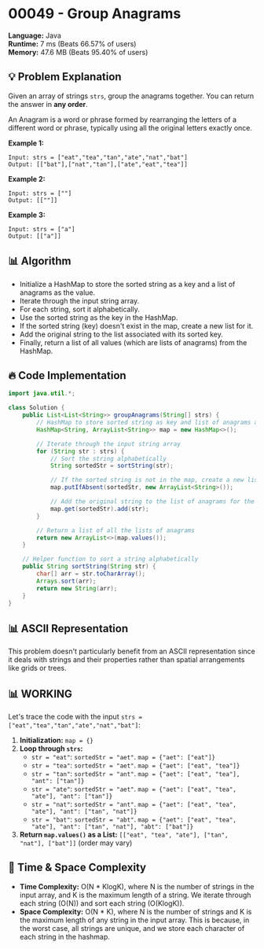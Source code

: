 # 00049 - Group Anagrams
    
**Language:** Java  
**Runtime:** 7 ms (Beats 66.57% of users)  
**Memory:** 47.6 MB (Beats 95.40% of users)  

## 💡 **Problem Explanation**

Given an array of strings `strs`, group the anagrams together. You can return the answer in **any order**.

An Anagram is a word or phrase formed by rearranging the letters of a different word or phrase, typically using all the original letters exactly once.

**Example 1:**

```
Input: strs = ["eat","tea","tan","ate","nat","bat"]
Output: [["bat"],["nat","tan"],["ate","eat","tea"]]
```

**Example 2:**

```
Input: strs = [""]
Output: [[""]]
```

**Example 3:**

```
Input: strs = ["a"]
Output: [["a"]]
```

## 📊 **Algorithm**

*   Initialize a HashMap to store the sorted string as a key and a list of anagrams as the value.
*   Iterate through the input string array.
*   For each string, sort it alphabetically.
*   Use the sorted string as the key in the HashMap.
*   If the sorted string (key) doesn't exist in the map, create a new list for it.
*   Add the original string to the list associated with its sorted key.
*   Finally, return a list of all values (which are lists of anagrams) from the HashMap.

## 🔥 **Code Implementation**

```java
import java.util.*;

class Solution {
    public List<List<String>> groupAnagrams(String[] strs) {
        // HashMap to store sorted string as key and list of anagrams as value
        HashMap<String, ArrayList<String>> map = new HashMap<>();

        // Iterate through the input string array
        for (String str : strs) {
            // Sort the string alphabetically
            String sortedStr = sortString(str);

            // If the sorted string is not in the map, create a new list
            map.putIfAbsent(sortedStr, new ArrayList<String>());

            // Add the original string to the list of anagrams for the sorted string
            map.get(sortedStr).add(str);
        }

        // Return a list of all the lists of anagrams
        return new ArrayList<>(map.values());
    }

    // Helper function to sort a string alphabetically
    public String sortString(String str) {
        char[] arr = str.toCharArray();
        Arrays.sort(arr);
        return new String(arr);
    }
}
```

## 📊 **ASCII Representation**

This problem doesn't particularly benefit from an ASCII representation since it deals with strings and their properties rather than spatial arrangements like grids or trees.

## 📊 **WORKING**

Let's trace the code with the input `strs = ["eat","tea","tan","ate","nat","bat"]`:

1.  **Initialization:** `map = {}`
2.  **Loop through `strs`:**
    *   `str = "eat"`: `sortedStr = "aet"`. `map = {"aet": ["eat"]}`
    *   `str = "tea"`: `sortedStr = "aet"`. `map = {"aet": ["eat", "tea"]}`
    *   `str = "tan"`: `sortedStr = "ant"`. `map = {"aet": ["eat", "tea"], "ant": ["tan"]}`
    *   `str = "ate"`: `sortedStr = "aet"`. `map = {"aet": ["eat", "tea", "ate"], "ant": ["tan"]}`
    *   `str = "nat"`: `sortedStr = "ant"`. `map = {"aet": ["eat", "tea", "ate"], "ant": ["tan", "nat"]}`
    *   `str = "bat"`: `sortedStr = "abt"`. `map = {"aet": ["eat", "tea", "ate"], "ant": ["tan", "nat"], "abt": ["bat"]}`
3.  **Return `map.values()` as a List:** `[["eat", "tea", "ate"], ["tan", "nat"], ["bat"]]` (order may vary)

## 🚀 **Time & Space Complexity**

*   **Time Complexity:** O(N * KlogK), where N is the number of strings in the input array, and K is the maximum length of a string.  We iterate through each string (O(N)) and sort each string (O(KlogK)).
*   **Space Complexity:** O(N * K), where N is the number of strings and K is the maximum length of any string in the input array. This is because, in the worst case, all strings are unique, and we store each character of each string in the hashmap.
    